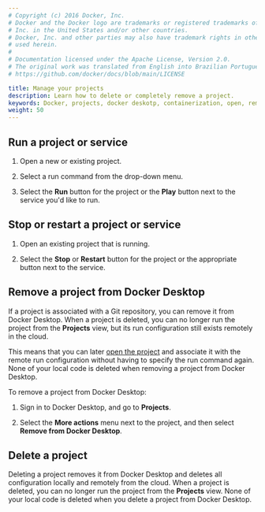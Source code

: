 ```yaml
---
# Copyright (c) 2016 Docker, Inc.
# Docker and the Docker logo are trademarks or registered trademarks of Docker,
# Inc. in the United States and/or other countries.
# Docker, Inc. and other parties may also have trademark rights in other terms
# used herein.
#
# Documentation licensed under the Apache License, Version 2.0.
# The original work was translated from English into Brazilian Portuguese.
# https://github.com/docker/docs/blob/main/LICENSE

title: Manage your projects
description: Learn how to delete or completely remove a project.
keywords: Docker, projects, docker deskotp, containerization, open, remote, local
weight: 50
---
```

## Run a project or service

1. Open a new or existing project.

2. Select a run command from the drop-down menu.

3. Select the **Run** button for the project or the **Play** button next to the service you'd like to run.

## Stop or restart a project or service

1. Open an existing project that is running.

2. Select the **Stop** or **Restart** button for the project or the appropriate button next to the service.

## Remove a project from Docker Desktop

If a project is associated with a Git repository, you can remove it from Docker Desktop. When a project is deleted, you can no longer run the project from the **Projects** view, but its run configuration still exists remotely in the cloud. 

This means that you can later [open the project](/manuals/projects/open.md#open-an-existing-remote-project) and associate it with the remote run configuration without having to specify the run command again.
None of your local code is deleted when removing a project from Docker Desktop.

To remove a project from Docker Desktop:

1. Sign in to Docker Desktop, and go to **Projects**.

2. Select the **More actions** menu next to the project, and then select **Remove from Docker Desktop**.

## Delete a project

Deleting a project removes it from Docker Desktop and deletes all configuration locally and remotely from the cloud. When a project is deleted, you can no longer run the project from the **Projects** view. None of your local code is deleted when you delete a project from Docker Desktop.
